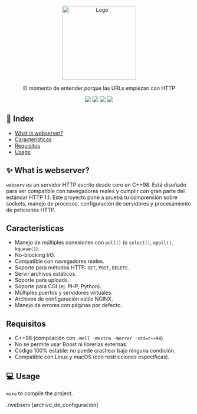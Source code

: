 <p align="center">
  <a>
    <img src="https://upload.wikimedia.org/wikipedia/commons/thumb/8/8d/42_Logo.svg/1200px-42_Logo.svg.png" alt="Logo" width="200" height="200">
  </a>

  <p align="center">
    El momento de entender porque las URLs empiezan con HTTP
    <br />
	</p>
</p>

<p align="center">
  <img src="https://img.shields.io/badge/Makefile-8A2BE2">
  <img src="https://img.shields.io/badge/C-4682B4">
  <img src="https://img.shields.io/badge/Shell-2E8B57">
  <img src="https://img.shields.io/badge/Gcc-00FF00">
</p>

## &#x1F4CC; Index 
- [What is webserver?](#-what-is-inception)
- [Características](#-caracteristicas)
- [Requisitos](#-requisitos)
- [Usage](#-usage)

## &#x2728; What is webserver?
`webserv` es un servidor HTTP escrito desde cero en C++98. Está diseñado para ser compatible con navegadores reales y cumplir con gran parte del estándar HTTP 1.1. Este proyecto pone a prueba tu comprensión sobre sockets, manejo de procesos, configuración de servidores y procesamiento de peticiones HTTP.

## Características
- Manejo de múltiples conexiones con `poll()` (o `select()`, `epoll()`, `kqueue()`).
- No-blocking I/O.
- Compatible con navegadores reales.
- Soporte para métodos HTTP: `GET`, `POST`, `DELETE`.
- Servir archivos estáticos.
- Soporte para uploads.
- Soporte para CGI (ej. PHP, Python).
- Múltiples puertos y servidores virtuales.
- Archivos de configuración estilo NGINX.
- Manejo de errores con páginas por defecto.

## Requisitos

- C++98 (compilación con `-Wall -Wextra -Werror -std=c++98`)
- No se permite usar Boost ni librerías externas.
- Código 100% estable: no puede crashear bajo ninguna condición.
- Compatible con Linux y macOS (con restricciones específicas).


## &#x1F4BB; Usage

`make` to compile the project.

./webserv [archivo_de_configuración]

